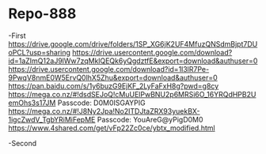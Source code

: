 # Repo-888
-First
https://drive.google.com/drive/folders/1SP_XG6jK2UF4MfuzQNSdmBjpt7DUoPCL?usp=sharing
https://drive.usercontent.google.com/download?id=1aZImQ12aJ9lWw7zqMklQEQk6yQgdztfE&export=download&authuser=0
https://drive.usercontent.google.com/download?id=1l3lR7Pe-9PwqV8nmE0W5ErvQ0lhX5Zhu&export=download&authuser=0
https://pan.baidu.com/s/1y6buzG9EjKF_2LyFaFxH8g?pwd=g8cy
https://mega.co.nz/#!dsdSEJoQ!cMuUElPwBNU2p6MRSi6O_16YRQdHPB2UemOhs3s17JM
Passcode: D0M0ISGAYPIG
https://mega.co.nz/#!J8Ny2Jpa!No2ITDJtaZRX93yuekBX-1igcZwdV_TgbYRiMiFepME
Passcode: YouAreG@yPigD0M0
https://www.4shared.com/get/vFp22Zc0ce/ybtx_modified.html

-Second



